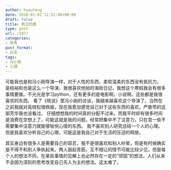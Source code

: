 ```yaml
---
author: huxufeng
date: 2018-01-01 12:52:06+00:00
draft: false
title: 铁汉的柔
type: post
url: /187/
categories:
- 思考
post_format:
- 日志
tags:
- 冯小刚
- 心理
---
```


可能我也是和冯小刚导演一样，对于人性的东西，柔软温柔的东西没有抵抗力。
是枝裕和也是这么一个导演，我很喜欢他拍的海街日记，我想这个寒假我会有很多事情要做。不光光是学习python，还有更多的是电影啊，小说啊。这些都是我很喜欢的东西。
看了《晓说》里冯小刚的访谈，我越来越喜欢这个导演了，当然在之前我就对高晓松很佩服，现在我愈加感觉自己对于这些东西的喜欢。严歌苓的这部芳华我也没看过。
仔细想想我的时间真的分配不过来。而我平时却有很多时间是浪费在空想上了，可能这就是我的问题，经常把集中不了注意力，只在意一些不需要集中注意力就能够愉悦心情的东西。
我不喜欢别人研究总结一个人的心理。但是我喜欢分析自己的心理，可能这是我自己对于生活的压迫的释放。

其实身边有很多人是需要自己的容忍，我不是很喜欢和别人吵架，但是有时候确实是不得不和别人争执起来。两人鼓起青筋，互不相让的情节可能比较少见，但是每个人的想法不同，在某些事情的见解上也必然存在一定的“顽固”的想法，人们从来不会因为深刻的思考改变自己先入为主的想法。这太难了。
